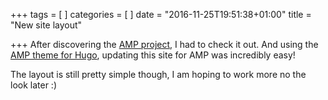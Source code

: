 +++
tags = [ ]
categories = [  ]
date = "2016-11-25T19:51:38+01:00"
title = "New site layout"

+++
After discovering the [AMP project](https://www.ampproject.org/), I had to check it out. And using the [AMP theme for Hugo](http://themes.gohugo.io/amp/), updating this site for AMP was incredibly easy!

The layout is still pretty simple though, I am hoping to work more no the look later :)
